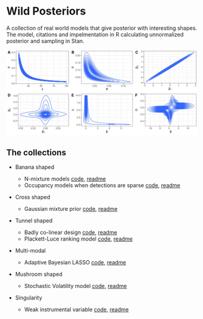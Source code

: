 # Wild Posteriors
A collection of real world models that give posterior with interesting shapes. The model, citations and impelmentation in R calculating unnormalized posterior and sampling in Stan. 

![](https://raw.githubusercontent.com/YunyiShen/weird-posteriors/master/zoo.jpg)

## The collections
- Banana shaped
  - N-mixture models [code](https://github.com/YunyiShen/weird-posteriors/tree/master/banana/N-mixture), [readme](https://github.com/YunyiShen/weird-posteriors/blob/master/banana/N-mixture/n-mixture.md)
  - Occupancy models when detections are sparse [code](https://github.com/YunyiShen/weird-posteriors/tree/master/banana/occupancy), [readme](https://github.com/YunyiShen/weird-posteriors/tree/master/banana/occupancy/occupancy.md)

- Cross shaped
  - Gaussian mixture prior [code](https://github.com/YunyiShen/weird-posteriors/tree/master/cross/spike-and-slab), [readme](https://github.com/YunyiShen/weird-posteriors/blob/master/cross/spike-and-slab/spike-and-slab.md)
  
- Tunnel shaped
  - Badly co-linear design [code](https://github.com/YunyiShen/weird-posteriors/tree/master/tunnel/linear-regression), [readme](https://github.com/YunyiShen/weird-posteriors/tree/master/tunnel/linear-regression/lm_wrong.md)
  - Plackett-Luce ranking model [code](https://github.com/YunyiShen/weird-posteriors/tree/master/tunnel/Plackett-Luce), [readme](https://github.com/YunyiShen/weird-posteriors/tree/master/tunnel/Plackett-Luce/Plackett-Luce.md)

- Multi-modal
  - Adaptive Bayesian LASSO [code](https://github.com/YunyiShen/weird-posteriors/blob/master/multi-modal/variable-selection), [readme](https://github.com/YunyiShen/weird-posteriors/blob/master/multi-modal/variable-selection/bad-lasso.md)

- Mushroom shaped
  - Stochastic Volatility model [code](https://github.com/YunyiShen/weird-posteriors/blob/master/mushroom/stochastic-volatility), [readme](https://github.com/YunyiShen/weird-posteriors/blob/master/mushroom/stochastic-volatility/stochastic-volatility.md)
  
- Singularity
  - Weak instrumental variable [code](https://github.com/YunyiShen/weird-posteriors/blob/master/singularity/instrumental_var), [readme](https://github.com/YunyiShen/weird-posteriors/blob/master/singularity/instrumental_var/instrumental.md)  

